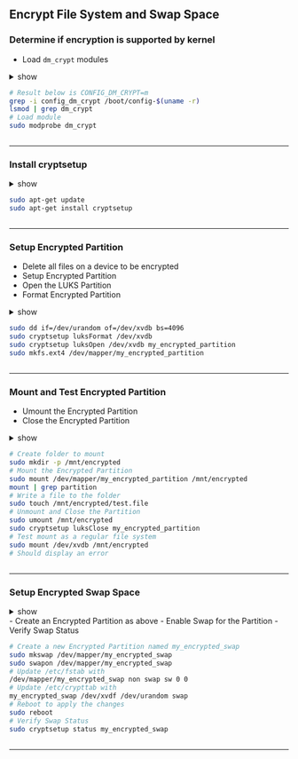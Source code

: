## Encrypt File System and Swap Space
### Determine if encryption is supported by kernel
- Load `dm_crypt` modules
<details><summary>show<summary>
<p>

```bash
# Result below is CONFIG_DM_CRYPT=m
grep -i config_dm_crypt /boot/config-$(uname -r)
lsmod | grep dm_crypt
# Load module
sudo modprobe dm_crypt
```
</p>
</details>

---

### Install cryptsetup
<details><summary>show<summary>
<p>

```bash
sudo apt-get update
sudo apt-get install cryptsetup
```
</p>
</details>

---

### Setup Encrypted Partition
- Delete all files on a device to be encrypted
- Setup Encrypted Partition
- Open the LUKS Partition
- Format Encrypted Partition
<details><summary>show<summary>
<p>

```bash
sudo dd if=/dev/urandom of=/dev/xvdb bs=4096
sudo cryptsetup luksFormat /dev/xvdb
sudo cryptsetup luksOpen /dev/xvdb my_encrypted_partition
sudo mkfs.ext4 /dev/mapper/my_encrypted_partition
```
</p>
</details>

---

### Mount and Test Encrypted Partition
- Umount the Encrypted Partition
- Close the Encrypted Partition
<details><summary>show<summary>
<p>

```bash
# Create folder to mount
sudo mkdir -p /mnt/encrypted
# Mount the Encrypted Partition
sudo mount /dev/mapper/my_encrypted_partition /mnt/encrypted
mount | grep partition
# Write a file to the folder
sudo touch /mnt/encrypted/test.file
# Unmount and Close the Partition
sudo umount /mnt/encrypted
sudo cryptsetup luksClose my_encrypted_partition
# Test mount as a regular file system
sudo mount /dev/xvdb /mnt/encrypted
# Should display an error
```
</p>
</details>

---

### Setup Encrypted Swap Space
<details><summary>show<summary>
- Create an Encrypted Partition as above
- Enable Swap for the Partition
- Verify Swap Status
<p>

```bash
# Create a new Encrypted Partition named my_encrypted_swap
sudo mkswap /dev/mapper/my_encrypted_swap
sudo swapon /dev/mapper/my_encrypted_swap
# Update /etc/fstab with
/dev/mapper/my_encrypted_swap non swap sw 0 0
# Update /etc/crypttab with
my_encrypted_swap /dev/xvdf /dev/urandom swap
# Reboot to apply the changes
sudo reboot
# Verify Swap Status
sudo cryptsetup status my_encrypted_swap
```
</p>
</details>

---

